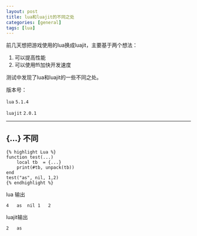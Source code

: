 ```yaml
---
layout: post
title: lua和luajit的不同之处
categories: [general]
tags: [lua]
---
```

前几天想把游戏使用的lua换成luajit，主要基于两个想法：

1. 可以提高性能
1. 可以使用ffi加快开发速度

测试中发现了lua和luajit的一些不同之处。

版本号：

`lua` `5.1.4`

`luajit` `2.0.1`

----------

## {...} 不同 ##

    {% highlight Lua %}
    function test(...)
    	local tb  = {...}
    	print(#tb, unpack(tb))
    end
    test("as", nil, 1,2)
    {% endhighlight %}

lua 输出 

	4	as	nil	1	2
	
luajit输出

	2	as

